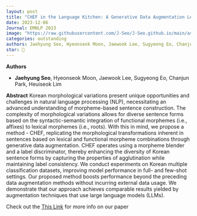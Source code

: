 ```yaml
---
layout: post
title: "CHEF in the Language Kitchen: A Generative Data Augmentation Leveraging Korean Morpheme Ingredients"
date: 2023-12-06
Journal: EMNLP 2023
image: "https://raw.githubusercontent.com/J-Seo/J-Seo.github.io/main/assets/img/emnlp2023.png"
categories: outstanding
authors: Jaehyung Seo, Hyeonseok Moon, Jaewook Lee, Sugyeong Eo, Chanjun Park, Heuiseok Lim
star: 🌟
---
```

**Authors**
- **Jaehyung Seo**, Hyeonseok Moon, Jaewook Lee, Sugyeong Eo, Chanjun Park, Heuiseok Lim

**Abstract**
Korean morphological variations present unique opportunities and challenges in natural language processing (NLP), necessitating an advanced understanding of morpheme-based sentence construction. The complexity of morphological variations allows for diverse sentence forms based on the syntactic-semantic integration of functional morphemes (i.e., affixes) to lexical morphemes (i.e., roots). With this in mind, we propose a method - CHEF, replicating the morphological transformations inherent in sentences based on lexical and functional morpheme combinations through generative data augmentation. CHEF operates using a morpheme blender and a label discriminator, thereby enhancing the diversity of Korean sentence forms by capturing the properties of agglutination while maintaining label consistency. We conduct experiments on Korean multiple classification datasets, improving model performance in full- and few-shot settings. Our proposed method boosts performance beyond the preceding data augmentation methods without incurring external data usage. We demonstrate that our approach achieves comparable results yielded by augmentation techniques that use large language models (LLMs).

Check out the [This Link][DOI] for more info on our paper

[DOI]: https://aclanthology.org/2023.emnlp-main.367

